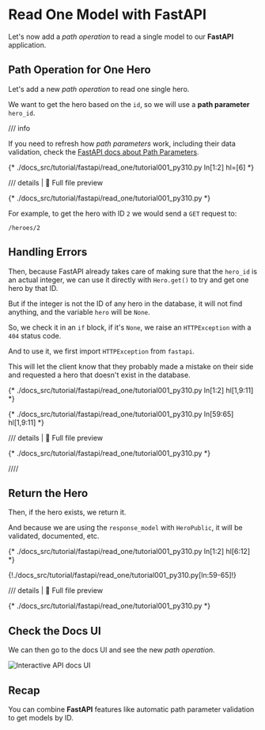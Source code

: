 # Read One Model with FastAPI

Let's now add a *path operation* to read a single model to our **FastAPI** application.

## Path Operation for One Hero

Let's add a new *path operation* to read one single hero.

We want to get the hero based on the `id`, so we will use a **path parameter** `hero_id`.

/// info

If you need to refresh how *path parameters* work, including their data validation, check the <a href="https://fastapi.tiangolo.com/tutorial/path-params/" class="external-link" target="_blank">FastAPI docs about Path Parameters</a>.

{* ./docs_src/tutorial/fastapi/read_one/tutorial001_py310.py ln[1:2] hl=[6] *}

/// details | 👀 Full file preview

{* ./docs_src/tutorial/fastapi/read_one/tutorial001_py310.py *}

For example, to get the hero with ID `2` we would send a `GET` request to:

```
/heroes/2
```

## Handling Errors

Then, because FastAPI already takes care of making sure that the `hero_id` is an actual integer, we can use it directly with `Hero.get()` to try and get one hero by that ID.

But if the integer is not the ID of any hero in the database, it will not find anything, and the variable `hero` will be `None`.

So, we check it in an `if` block, if it's `None`, we raise an `HTTPException` with a `404` status code.

And to use it, we first import `HTTPException` from `fastapi`.

This will let the client know that they probably made a mistake on their side and requested a hero that doesn't exist in the database.

{* ./docs_src/tutorial/fastapi/read_one/tutorial001_py310.py ln[1:2] hl[1,9:11] *}

{* ./docs_src/tutorial/fastapi/read_one/tutorial001_py310.py ln[59:65] hl[1,9:11] *}

/// details | 👀 Full file preview

{* ./docs_src/tutorial/fastapi/read_one/tutorial001_py310.py *}

////

## Return the Hero

Then, if the hero exists, we return it.

And because we are using the `response_model` with `HeroPublic`, it will be validated, documented, etc.

{* ./docs_src/tutorial/fastapi/read_one/tutorial001_py310.py ln[1:2] hl[6:12] *}

{!./docs_src/tutorial/fastapi/read_one/tutorial001_py310.py[ln:59-65]!}

/// details | 👀 Full file preview

{* ./docs_src/tutorial/fastapi/read_one/tutorial001_py310.py *}

## Check the Docs UI

We can then go to the docs UI and see the new *path operation*.

<img class="shadow" alt="Interactive API docs UI" src="/img/tutorial/fastapi/read-one/image01.png">

## Recap

You can combine **FastAPI** features like automatic path parameter validation to get models by ID.
